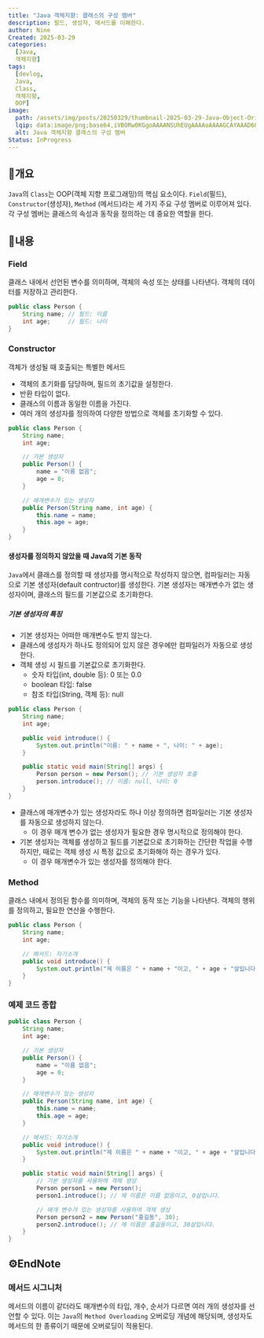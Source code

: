 ```yaml
---
title: "Java 객체지향: 클래스의 구성 멤버"
description: 필드, 생성자, 메서드를 이해한다.
author: Nine
Created: 2025-03-29
categories:
  [Java,
  객체지향]
tags:
  [devlog,
  Java,
  Class,
  객체지향,
  OOP]
image:
  path: /assets/img/posts/20250329/thumbnail-2025-03-29-Java-Object-Oriented-Members-of-Class.png
  lqip: data:image/png;base64,iVBORw0KGgoAAAANSUhEUgAAAAoAAAAGCAYAAAD68A/GAAAAAklEQVR4AewaftIAAABKSURBVI3BMQqAMBBFwZewxEZQSBFyCe9/GmttrCzVr424jZCZoAcNIo0MR9uMJLSvhNQT68TLcBZlumRoLBznReFjODUP/Ik0ugF+EROI+41dSwAAAABJRU5ErkJggg==
  alt: Java 객체지향 클래스의 구성 멤버
Status: InProgress
---
```

## 📌개요

`Java`의 `Class`는 OOP(객체 지향 프로그래밍)의 핵심 요소이다.
`Field`(필드), `Constructor`(생성자), `Method` (메서드)라는 세 가지 주요 구성 멤버로 이루어져 있다.
각 구성 멤버는 클래스의 속성과 동작을 정의하는 데 중요한 역할을 한다.

## 📌내용

### Field

클래스 내에서 선언된 변수를 의미하며, 객체의 속성 또는 상태를 나타낸다.
객체의 데이터를 저장하고 관리한다.

```java
public class Person {
	String name; // 필드: 이름
	int age;     // 필드: 나이
}
```

### Constructor

객체가 생성될 때 호출되는 특별한 메서드

- 객체의 초기화를 담당하며, 필드의 초기값을 설정한다.
- 반환 타입이 없다.
- 클래스의 이름과 동일한 이름을 가진다.
- 여러 개의 생성자를 정의하여 다양한 방법으로 객체를 초기화할 수 있다.

```java
public class Person {
	String name;
	int age;

	// 기본 생성자
	public Person() {
		name = "이름 없음";
		age = 0;
	}

	// 매개변수가 있는 생성자
	public Person(String name, int age) {
		this.name = name;
		this.age = age;
	}
}
```

#### 생성자를 정의하지 않았을 때 Java의 기본 동작

`Java`에서 클래스를 정의할 때 생성자를 명시적으로 작성하지 않으면, 컴파일러는 자동으로 기본 생성자(default contructor)를 생성한다.
기본 생성자는 매개변수가 없는 생성자이며, 클래스의 필드를 기본값으로 초기화한다.

##### 기본 생성자의 특징

- 기본 생성자는 어떠한 매개변수도 받지 않는다.
- 클래스에 생성자가 하나도 정의되어 있지 않은 경우에만 컴파일러가 자동으로 생성한다.
- 객체 생성 시 필드를 기본값으로 초기화한다.
	- 숫자 타입(int, double 등): 0 또는 0.0
	- boolean 타입: false
	- 참조 타입(String, 객체 등): null

```java
public class Person {
	String name;
	int age;

	public void introduce() {
		System.out.println("이름: " + name + ", 나이: " + age);
	}

	public static void main(String[] args) {
		Person person = new Person(); // 기본 생성자 호출
		person.introduce(); // 이름: null, 나이: 0
	}
}
```

- 클래스에 매개변수가 있는 생성자라도 하나 이상 정의하면 컴파일러는 기본 생성자를 자동으로 생성하지 않는다.
	- 이 경우 매개 변수가 없는 생성자가 필요한 경우 명시적으로 정의해야 한다.
- 기본 생성자는 객체를 생성하고 필드를 기본값으로 초기화하는 간단한 작업을 수행하지만, 때로는 객체 생성 시 특정 값으로 초기화해야 하는 경우가 있다.
	- 이 경우 매개변수가 있는 생성자를 정의해야 한다.

### Method

클래스 내에서 정의된 함수를 의미하며, 객체의 동작 또는 기능을 나타낸다.
객체의 행위를 정의하고, 필요한 연산을 수행한다.

```java
public class Person {
	String name;
	int age;

	// 메서드: 자기소개
	public void introduce() {
		System.out.println("제 이름은 " + name + "이고, " + age + "살입니다.");
	}
}
```


### 예제 코드 종합

```java
public class Person {
	String name;
	int age;

	// 기본 생성자
	public Person() {
		name = "이름 없음";
		age = 0;
	}

	// 매개변수가 있는 생성자
	public Person(String name, int age) {
		this.name = name;
		this.age = age;
	}

	// 메서드: 자기소개
	public void introduce() {
		System.out.println("제 이름은 " + name + "이고, " + age + "살입니다.");
	}

	public static void main(String[] args) {
		// 기본 생성자를 사용하여 객체 생성
		Person person1 = new Person();
		person1.introduce(); // 제 이름은 이름 없음이고, 0살입니다.

		// 매개 변수가 있는 생성자를 사용하여 객체 생성
		Person person2 = new Person("홍길동", 30);
		person2.introduce(); // 제 이름은 홍길동이고, 30살입니다.
	}
}
```

## ⚙️EndNote

### 메서드 시그니처

메서드의 이름이 같더라도 매개변수의 타입, 개수, 순서가 다르면 여러 개의 생성자를 선언할 수 있다.
이는 `Java`의 `Method Overloading` 오버로딩 개념에 해당되며, 생성자도 메서드의 한 종류이기 때문에 오버로딩이 적용된다.

